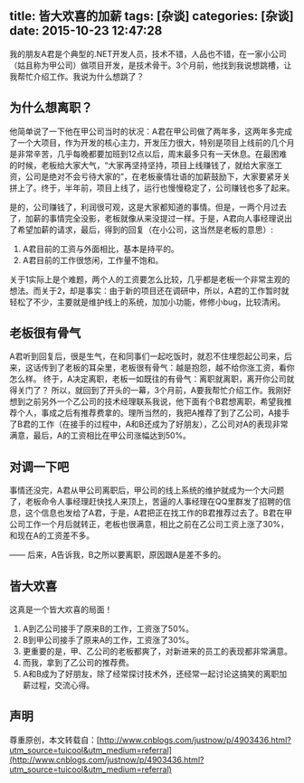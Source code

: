 title: 皆大欢喜的加薪
tags: [杂谈]
categories: [杂谈]
date: 2015-10-23 12:47:28
---
 我的朋友A君是个典型的.NET开发人员，技术不错，人品也不错，在一家小公司（姑且称为甲公司）做项目开发，是技术骨干。3个月前，他找到我说想跳槽，让我帮忙介绍工作。我说为什么想跳了？

<!--more-->
##  为什么想离职？
他简单说了一下他在甲公司当时的状况：A君在甲公司做了两年多，这两年多完成了一个大项目，作为开发的核心主力，开发压力很大，特别是项目上线前的几个月是非常辛苦，几乎每晚都要加班到12点以后，周末最多只有一天休息。在最困难的时候，老板给大家大气，“大家再坚持坚持，项目上线赚钱了，就给大家涨工资，公司是绝对不会亏待大家的”，在老板豪情壮语的加薪鼓励下，大家要紧牙关拼上了。终于，半年前，项目上线了，运行也慢慢稳定了，公司赚钱也多了起来。

是的，公司赚钱了，利润很可观，这是大家都知道的事情。但是，一两个月过去了，加薪的事情完全没影，老板就像从来没提过一样。于是，A君向人事经理说出了希望加薪的请求，最后，得到的回复（在小公司，这当然是老板的意思）:

1. A君目前的工资与外面相比，基本是持平的。
2. A君目前的工作很悠闲，工作量不饱和。

关于1实际上是个难题，两个人的工资要怎么比较，几乎都是老板一个非常主观的想法。而关于2，却是事实：由于新的项目还在调研中，所以，A君的工作暂时就轻松了不少，主要就是维护线上的系统，加加小功能，修修小bug，比较清闲。

## 老板很有骨气
A君听到回复后，很是生气，在和同事们一起吃饭时，就忍不住埋怨起公司来，后来，这话传到了老板的耳朵里，老板很有骨气：越是抱怨，越不给你涨工资，看你怎么样。
终于，A决定离职，老板一如既往的有骨气：离职就离职，离开你公司就得关门了？
所以，就回到了开头的一幕，3个月前，A要我帮忙介绍工作。我刚好想到之前另外一个乙公司的技术经理联系我说，他下面有个B君想离职，希望我推荐个人，事成之后有推荐费拿的。理所当然的，我把A推荐了到了乙公司，A接手了B君的工作（在接手的过程中，A和B还成为了好朋友），乙公司对A的表现非常满意，最后，A的工资相比在甲公司涨幅达到50%。

## 对调一下吧
事情还没完，A君从甲公司离职后，甲公司的线上系统的维护就成为一个大问题了，老板命令人事经理赶快找人来顶上，苦逼的人事经理在QQ里群发了招聘的信息，这个信息也发给了A君，于是，A君把正在找工作的B君推荐过去了。B君在甲公司工作一个月后就转正，老板也很满意，相比之前在乙公司工资上涨了30%，和现在A的工资差不多。

 —— 后来，A告诉我，B之所以要离职，原因跟A是差不多的。

## 皆大欢喜
这真是一个皆大欢喜的局面！

1. A到乙公司接手了原来B的工作，工资涨了50%。
2. B到甲公司接手了原来A的工作，工资涨了30%。
3. 更重要的是，甲、乙公司的老板都爽了，对新进来的员工的表现都非常满意。
4. 而我，拿到了乙公司的推荐费。
5. A和B成为了好朋友，除了经常探讨技术外，还经常一起讨论这搞笑的离职加薪过程，交流心得。

## 声明
尊重原创，本文转载自：[http://www.cnblogs.com/justnow/p/4903436.html?utm_source=tuicool&utm_medium=referral](http://www.cnblogs.com/justnow/p/4903436.html?utm_source=tuicool&utm_medium=referral)
